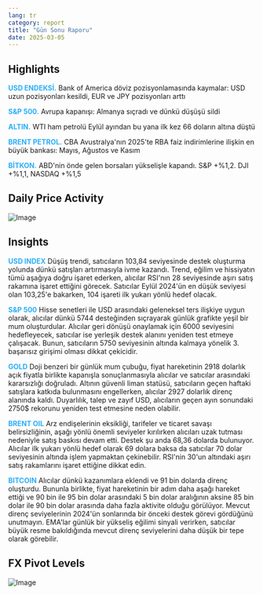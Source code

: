 ```yaml
---
lang: tr
category: report
title: "Gün Sonu Raporu"
date: 2025-03-05
---
```



<h2>Highlights</h2>
<strong style="color: #2caef7;">USD ENDEKSİ.</strong> Bank of America döviz pozisyonlamasında kaymalar: USD uzun pozisyonları kesildi, EUR ve JPY pozisyonları arttı


<strong style="color: #2caef7;">S&P 500.</strong> Avrupa kapanışı: Almanya sıçradı ve dünkü düşüşü sildi

<strong style="color: #2caef7;">ALTIN.</strong> WTI ham petrolü Eylül ayından bu yana ilk kez 66 doların altına düştü

<strong style="color: #2caef7;">BRENT PETROL.</strong> CBA Avustralya'nın 2025'te RBA faiz indirimlerine ilişkin en büyük bankası: Mayıs, Ağustos ve Kasım

<strong style="color: #2caef7;">BİTKON.</strong> ABD'nin önde gelen borsaları yükselişle kapandı. S&P +%1,2. DJI +%1,1, NASDAQ +%1,5



<h2>Daily Price Activity</h2>
<img src="https://markleighedu.github.io/img/Mar-2025/05-Mar-2025/price.jpg" alt="Image"/>

<h2>Insights</h2>
<strong style="color: #2caef7;">USD INDEX</strong> Düşüş trendi, satıcıların 103,84 seviyesinde destek oluşturma yolunda dünkü satışları artırmasıyla ivme kazandı. Trend, eğilim ve hissiyatın tümü aşağıya doğru işaret ederken, alıcılar RSI'nın 28 seviyesinde aşırı satış rakamına işaret ettiğini görecek. Satıcılar Eylül 2024'ün en düşük seviyesi olan 103,25'e bakarken, 104 işareti ilk yukarı yönlü hedef olacak.

<strong style="color: #2caef7;">S&P 500</strong> Hisse senetleri ile USD arasındaki geleneksel ters ilişkiye uygun olarak, alıcılar dünkü 5744 desteğinden sıçrayarak günlük grafikte yeşil bir mum oluşturdular. Alıcılar geri dönüşü onaylamak için 6000 seviyesini hedefleyecek, satıcılar ise yerleşik destek alanını yeniden test etmeye çalışacak. Bunun, satıcıların 5750 seviyesinin altında kalmaya yönelik 3. başarısız girişimi olması dikkat çekicidir.

<strong style="color: #2caef7;">GOLD</strong> Doji benzeri bir günlük mum çubuğu, fiyat hareketinin 2918 dolarlık açık fiyatla birlikte kapanışla sonuçlanmasıyla alıcılar ve satıcılar arasındaki kararsızlığı doğruladı. Altının güvenli liman statüsü, satıcıların geçen haftaki satışlara katkıda bulunmasını engellerken, alıcılar 2927 dolarlık direnç alanında kaldı. Duyarlılık, talep ve zayıf USD, alıcıların geçen ayın sonundaki 2750$ rekorunu yeniden test etmesine neden olabilir.

<strong style="color: #2caef7;">BRENT OIL</strong> Arz endişelerinin eksikliği, tarifeler ve ticaret savaşı belirsizliğinin, aşağı yönlü önemli seviyeler kırılırken alıcıları uzak tutması nedeniyle satış baskısı devam etti. Destek şu anda 68,36 dolarda bulunuyor. Alıcılar ilk yukarı yönlü hedef olarak 69 dolara baksa da satıcılar 70 dolar seviyesinin altında işlem yapmaktan çekinebilir. RSI'nin 30'un altındaki aşırı satış rakamlarını işaret ettiğine dikkat edin.

<strong style="color: #2caef7;">BITCOIN</strong> Alıcılar dünkü kazanımlara eklendi ve 91 bin dolarda direnç oluşturdu. Bununla birlikte, fiyat hareketinin bir adım daha aşağı hareket ettiği ve 90 bin ile 95 bin dolar arasındaki 5 bin dolar aralığının aksine 85 bin dolar ile 90 bin dolar arasında daha fazla aktivite olduğu görülüyor. Mevcut direnç seviyelerinin 2024'ün sonlarında bir önceki destek görevi gördüğünü unutmayın. EMA'lar günlük bir yükseliş eğilimi sinyali verirken, satıcılar büyük resme bakıldığında mevcut direnç seviyelerini daha düşük bir tepe olarak görebilir.



<h2>FX Pivot Levels</h2>
<img src="https://markleighedu.github.io/img/Mar-2025/05-Mar-2025/pivot.jpg" alt="Image"/>